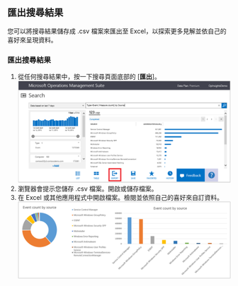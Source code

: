 ## 匯出搜尋結果
您可以將搜尋結果儲存成 .csv 檔案來匯出至 Excel，以探索更多見解並依自己的喜好來呈現資料。

### 匯出搜尋結果
1. 從任何搜尋結果中，按一下搜尋頁面底部的 [**匯出**]。![從搜尋匯出](./media/operational-insights-export/export-search.png)
2. 瀏覽器會提示您儲存 .csv 檔案。開啟或儲存檔案。
3. 在 Excel 或其他應用程式中開啟檔案。檢閱並依照自己的喜好來自訂資料。![Excel 結果](./media/operational-insights-export/export-excel.png)

<!---HONumber=August15_HO6-->